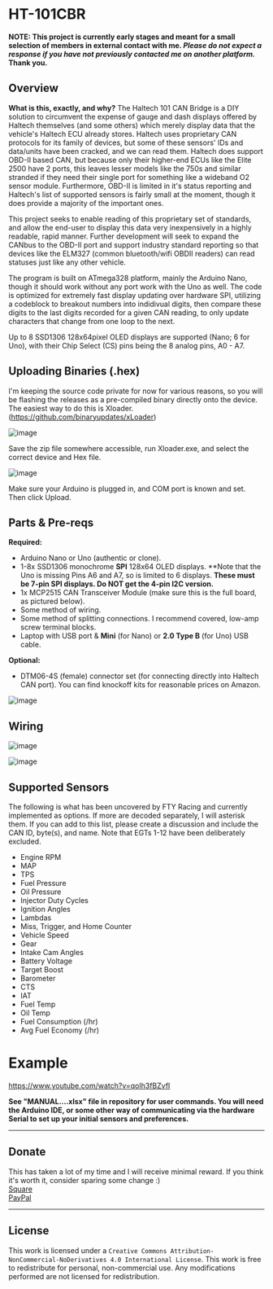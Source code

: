 # HT-101CBR
**NOTE: This project is currently early stages and meant for a small selection of members in external contact with me. _Please do not expect a response if you have not previously contacted me on another platform._ Thank you.**
## Overview
**What is this, exactly, and why?**
The Haltech 101 CAN Bridge is a DIY solution to circumvent the expense of gauge and dash displays offered by Haltech themselves (and some others) which merely display data that the vehicle's Haltech ECU already stores. Haltech uses proprietary CAN protocols for its family of devices, but some of these sensors' IDs and data/units have been cracked, and we can read them. Haltech does support OBD-II based CAN, but because only their higher-end ECUs like the Elite 2500 have 2 ports, this leaves lesser models like the 750s and similar stranded if they need their single port for something like a wideband O2 sensor module. Furthermore, OBD-II is limited in it's status reporting and Haltech's list of supported sensors is fairly small at the moment, though it does provide a majority of the important ones. 

This project seeks to enable reading of this proprietary set of standards, and allow the end-user to display this data very inexpensively in a highly readable, rapid manner. Further development will seek to expand the CANbus to the OBD-II port and support industry standard reporting so that devices like the ELM327 (common bluetooth/wifi OBDII readers) can read statuses just like any other vehicle.

The program is built on ATmega328 platform, mainly the Arduino Nano, though it should work without any port work with the Uno as well. The code is optimized for extremely fast display updating over hardware SPI, utilizing a codeblock to breakout numbers into indidivual digits, then compare these digits to the last digits recorded for a given CAN reading, to only update characters that change from one loop to the next. 

Up to 8 SSD1306 128x64pixel OLED displays are supported (Nano; 6 for Uno), with their Chip Select (CS) pins being the 8 analog pins, A0 - A7. 

## Uploading Binaries (.hex)
I'm keeping the source code private for now for various reasons, so you will be flashing the releases as a pre-compiled binary directly onto the device. The easiest way to do this is Xloader. (https://github.com/binaryupdates/xLoader)

![image](https://github.com/treyus30/HT-101CBR/assets/136277393/461253f2-5f9f-4130-843d-aaec86dda0bb)

Save the zip file somewhere accessible, run Xloader.exe, and select the correct device and Hex file. 

![image](https://github.com/treyus30/HT-101CBR/assets/136277393/adf06e8c-4121-4211-802e-b4623bbf302f)

Make sure your Arduino is plugged in, and COM port is known and set. Then click Upload. 

## Parts & Pre-reqs

**Required:**
- Arduino Nano or Uno (authentic or clone).
- 1-8x SSD1306 monochrome **SPI** 128x64 OLED displays. **Note that the Uno is missing Pins A6 and A7, so is limited to 6 displays. **These must be 7-pin SPI displays. Do NOT get the 4-pin I2C version.**
- 1x MCP2515 CAN Transceiver Module (make sure this is the full board, as pictured below).
- Some method of wiring.
- Some method of splitting connections. I recommend covered, low-amp screw terminal blocks.
- Laptop with USB port & **Mini** (for Nano) or **2.0 Type B** (for Uno) USB cable. 
  
**Optional:**
- DTM06-4S (female) connector set (for connecting directly into Haltech CAN port). You can find knockoff kits for reasonable prices on Amazon.

![image](https://github.com/treyus30/HT-101CBR/assets/136277393/64dd7140-89de-436d-ac0f-f3dddb5633d8)


## Wiring
![image](https://github.com/treyus30/HT-101CBR/assets/136277393/f193cb99-d602-4b6f-9f1d-fdcd29ef7cde)

![image](https://github.com/treyus30/HT-101CBR/assets/136277393/7e3e6e5f-cf13-4c77-99e8-f6e3c9581b88)

## Supported Sensors
The following is what has been uncovered by FTY Racing and currently implemented as options. If more are decoded separately, I will asterisk them. If you can add to this list, please create a discussion and include the CAN ID, byte(s), and name. Note that EGTs 1-12 have been deliberately excluded. 
- Engine RPM
- MAP
- TPS
- Fuel Pressure
- Oil Pressure
- Injector Duty Cycles
- Ignition Angles
- Lambdas
- Miss, Trigger, and Home Counter
- Vehicle Speed
- Gear
- Intake Cam Angles
- Battery Voltage
- Target Boost
- Barometer
- CTS
- IAT
- Fuel Temp
- Oil Temp
- Fuel Consumption (/hr)
- Avg Fuel Economy (/hr)

# Example
https://www.youtube.com/watch?v=qoIh3fBZvfI

**See "MANUAL....xlsx" file in repository for user commands. You will need the Arduino IDE, or some other way of communicating via the hardware Serial to set up your initial sensors and preferences.**

---

## Donate
This has taken a lot of my time and I will receive minimal reward. If you think it's worth it, consider sparing some change :) <br>
<a href ="https://tcarpenterprises.square.site/product/help-support-my-work-tip-me/1?cs=true&cst=popular">Square</a><br>
<a href ="https://paypal.me/TCarpEnterprises?country.x=US&locale.x=en_US">PayPal</a>

---

## License
This work is licensed under a `Creative Commons Attribution-NonCommercial-NoDerivatives 4.0 International License`.
This work is free to redistribute for personal, non-commercial use. Any modifications performed are not licensed for redistribution. 
